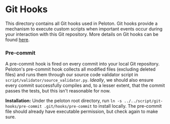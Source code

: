 # Git Hooks

This directory contains all Git hooks used in Peloton. Git hooks provide
a mechanism to execute custom scripts when important events occur during
your interaction with this Git repository. More details on Git hooks can
be found [here](https://git-scm.com/book/gr/v2/Customizing-Git-Git-Hooks).

### Pre-commit

A pre-commit hook is fired on every commit into your local Git
repository. Peloton's pre-commit hook collects all modified files
(excluding deleted files) and runs them through our source code
validator script in `script/validator/source_validator.py`. *Ideally*,
we should also ensure every commit successfully compiles and, to a
lesser extent, that the commit passes the tests, but this isn't
reasonable for now.

**Installation:** Under the peloton root directory, run
`ln -s ../../script/git-hooks/pre-commit .git/hooks/pre-commit` to
install locally. The pre-commit file should already have executable
permission, but check again to make sure.